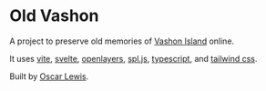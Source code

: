 # Old Vashon

A project to preserve old memories of [Vashon Island](https://en.wikipedia.org/wiki/Vashon%2C_Washington) online.

It uses [vite](https://vitejs.dev/), [svelte](https://svelte.dev/), [openlayers](https://openlayers.org/), [spl.js](https://github.com/jvail/spl.js), [typescript](https://www.typescriptlang.org/), and [tailwind css](https://tailwindcss.com/).

Built by [Oscar Lewis](https://oscarlewis.dev/).
